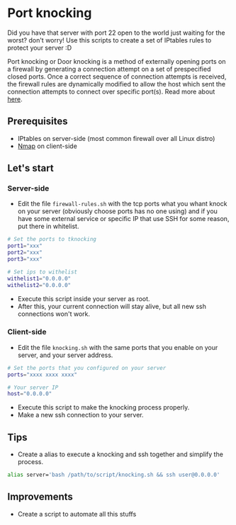 # Port knocking

Did you have that server with port 22 open to the world just waiting for the worst? don't worry! Use this scripts to create a set of IPtables rules to protect your server :D

Port knocking or Door knocking is a method of externally opening ports on a firewall by generating a connection attempt on a set of prespecified closed ports. Once a correct sequence of connection attempts is received, the firewall rules are dynamically modified to allow the host which sent the connection attempts to connect over specific port(s). Read more about [here](https://en.wikipedia.org/wiki/Port_knocking).

## Prerequisites

- IPtables on server-side (most common firewall over all Linux distro)
- [Nmap](https://nmap.org) on client-side

## Let's start

### Server-side

- Edit the file `firewall-rules.sh` with the tcp ports what you whant knock on your server (obviously choose ports has no one using) and if you have some external service or specific IP that use SSH for some reason, put there in whitelist.

```bash
# Set the ports to tknocking
port1="xxx"
port2="xxx"
port3="xxx"

# Set ips to withelist
withelist1="0.0.0.0"
withelist2="0.0.0.0"
```

- Execute this script inside your server as root.
- After this, your current connection will stay alive, but all new ssh connections won't work.

### Client-side

- Edit the file `knocking.sh` with the same ports that you enable on your server, and your server address.

```bash
# Set the ports that you configured on your server
ports="xxxx xxxx xxxx"

# Your server IP
host="0.0.0.0"
```

- Execute this script to make the knocking process properly.
- Make a new ssh connection to your server.

## Tips

- Create a alias to execute a knocking and ssh together and simplify the process.

```bash
alias server='bash /path/to/script/knocking.sh && ssh user@0.0.0.0'
```

## Improvements

- Create a script to automate all this stuffs
